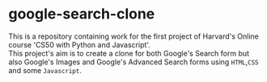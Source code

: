 # google-search-clone
This is a repository containing work for the first project of Harvard's Online course 'CS50 with Python and Javascript'. \
This project's aim is to create a clone for both Google's Search form but also Google's Images and Google's Advanced Search forms using `HTML`,`CSS` and some `Javascript`.
